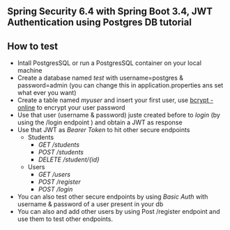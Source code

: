 ## Spring Security 6.4 with Spring Boot 3.4, JWT Authentication using Postgres DB tutorial

## How to test

- Intall PostgresSQL or run a PostgresSQL container on your local machine
- Create a database named *test* with username=postgres & password=admin (you can change this in application.properties ans set what ever you want)
- Create a table named *myuser* and insert your first user, use [bcrypt - online](https://bcrypt-generator.com/) to encrypt your user password
- Use that user (username & password) juste created before  to *login* (by using the /login endpoint ) and obtain a JWT as response 
- Use that JWT as *Bearer Token* to hit other secure endpoints  
  - Students
    - *GET /students*
    - *POST /students*
    - *DELETE /student/{id}*
  - Users
    - *GET /users*
    - *POST /register*
    - *POST /login*
- You can also test other secure endpoints by using *Basic Auth* with username & password of a user present in your db
- You can also and add other users by using Post /register endpoint and use them to test other endpoints.